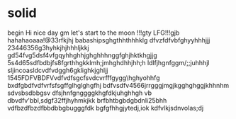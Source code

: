 # solid
begin
Hi
nice day
gm
let's start
to the moon !!!gty
LFG!!!gjb
hahahaoaaa!@33rfkjhj
babashipsghgthhthhhklg
dfvzfdfvbfghyyhhhjjj
23446356g3hyhkjhjhhhljkkj
gd54fvg5dsf4vfgqyhhghhjghghhhnggfghjhktkhgjjg
5s4d65sdfbdbjfs8fgrthhgkklmh;jmhghdhhjhh;h
ldlfjhgnfggm/;;juhhhjl
sljincoasldcvdfvdggh6gklighkjghljj
1545FDFVBDFVvdfvdfsgcfsvdcvrfffgygg\hghyohhfg
bxdfgbdfvdfvrfsfsgffglhglghgfhj
bdfvsdfv4566jrrgggjmgjkgghghggjkhhnhm
sdvsbsdbbgsv dfsjhnfgnggggkhgfdkjuhghhgh
vb dbvdfv'bbl,sdgf32ffjhyhmkjkk
brfbhtbgbdgbdnli25bhh
vdfbzdfbzdfbbdbbgbugggfdk
bgfgfhhgjytedj,iok
kdfvlkjsdnvolas;dj
